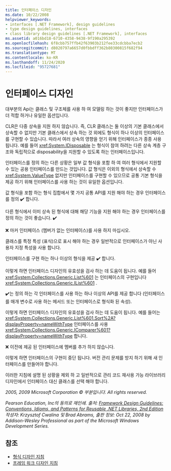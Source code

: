 ```yaml
---
title: 인터페이스 디자인
ms.date: 10/22/2008
helpviewer_keywords:
- interfaces [.NET Framework], design guidelines
- type design guidelines, interfaces
- class library design guidelines [.NET Framework], interfaces
ms.assetid: a016bd18-6710-4358-9438-9f190a295392
ms.openlocfilehash: 6f8cbb757ffb42f63903b212fee33cdcbba7ecb2
ms.sourcegitcommit: d8020797a6657d0fbbdff362b80300815f682f94
ms.translationtype: MT
ms.contentlocale: ko-KR
ms.lasthandoff: 11/24/2020
ms.locfileid: "95727681"
---
```

# <a name="interface-design"></a>인터페이스 디자인

대부분의 Api는 클래스 및 구조체를 사용 하 여 모델링 하는 것이 좋지만 인터페이스가 더 적합 하거나 유일한 옵션입니다.

 CLR은 다중 상속을 지원 하지 않습니다. 즉, CLR 클래스는 둘 이상의 기본 클래스에서 상속할 수 없지만 기본 클래스에서 상속 하는 것 외에도 형식이 하나 이상의 인터페이스를 구현할 수 있습니다. 따라서 여러 상속의 영향을 얻기 위해 인터페이스가 종종 사용 됩니다. 예를 들어 <xref:System.IDisposable> 는 형식이 참여 하려는 다른 상속 계층 구조와 독립적으로 disposability을 지원할 수 있도록 하는 인터페이스입니다.

 인터페이스를 정의 하는 다른 상황은 일부 값 형식을 포함 하 여 여러 형식에서 지원할 수 있는 공용 인터페이스를 만드는 것입니다. 값 형식은 이외의 형식에서 상속할 수 <xref:System.ValueType> 없지만 인터페이스를 구현할 수 있으므로 공통 기본 형식을 제공 하기 위해 인터페이스를 사용 하는 것이 유일한 옵션입니다.

 값 형식을 포함 하는 형식 집합에서 몇 가지 공통 API를 지원 해야 하는 경우 인터페이스를 정의 ✔️ 합니다.

 다른 형식에서 이미 상속 된 형식에 대해 해당 기능을 지원 해야 하는 경우 인터페이스를 정의 하는 것이 좋습니다. ✔️

 ❌ 마커 인터페이스 (멤버가 없는 인터페이스)를 사용 하지 마십시오.

 클래스를 특정 특성 (표식)으로 표시 해야 하는 경우 일반적으로 인터페이스가 아닌 사용자 지정 특성을 사용 합니다.

 인터페이스를 구현 하는 하나 이상의 형식을 제공 ✔️ 합니다.

 이렇게 하면 인터페이스 디자인의 유효성을 검사 하는 데 도움이 됩니다. 예를 들어 <xref:System.Collections.Generic.List%601> 는 인터페이스의 구현입니다 <xref:System.Collections.Generic.IList%601> .

 ✔️는 정의 하는 각 인터페이스를 사용 하는 하나 이상의 API를 제공 합니다 (인터페이스를 매개 변수로 사용 하는 메서드 또는 인터페이스로 형식화 된 속성).

 이렇게 하면 인터페이스 디자인의 유효성을 검사 하는 데 도움이 됩니다. 예를 들어는 <xref:System.Collections.Generic.List%601.Sort%2A?displayProperty=nameWithType> 인터페이스를 사용 <xref:System.Collections.Generic.IComparer%601?displayProperty=nameWithType> 합니다.

 ❌ 이전에 제공 된 인터페이스에 멤버를 추가 하지 않습니다.

 이렇게 하면 인터페이스의 구현이 중단 됩니다. 버전 관리 문제를 방지 하기 위해 새 인터페이스를 만들어야 합니다.

 이러한 지침에 설명 된 상황을 제외 하 고 일반적으로 관리 코드 재사용 가능 라이브러리 디자인에서 인터페이스 대신 클래스를 선택 해야 합니다.

 *2005, 2009 Microsoft Corporation © 부분입니다. All rights reserved.*

 *Pearson Education, Inc의 동의로 재인쇄. 출처: [Framework Design Guidelines: Conventions, Idioms, and Patterns for Reusable .NET Libraries, 2nd Edition](https://www.informit.com/store/framework-design-guidelines-conventions-idioms-and-9780321545619) 작성자: Krzysztof Cwalina 및 Brad Abrams, 출판 정보: Oct 22, 2008 by Addison-Wesley Professional as part of the Microsoft Windows Development Series.*

## <a name="see-also"></a>참조

- [형식 디자인 지침](type.md)
- [프레임 워크 디자인 지침](index.md)

